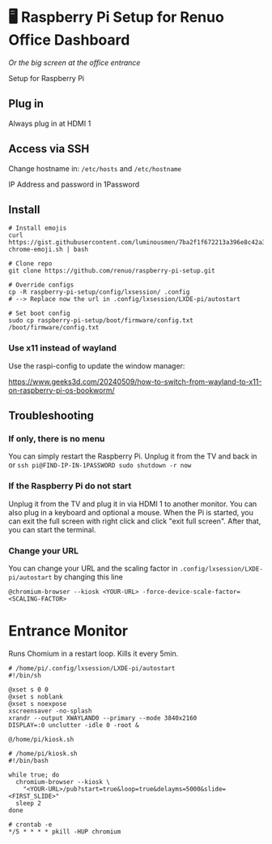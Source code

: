 # 🖥 Raspberry Pi Setup for Renuo Office Dashboard
_Or the big screen at the office entrance_

Setup for Raspberry Pi

## Plug in 
Always plug in at HDMI 1

## Access via SSH

Change hostname in: `/etc/hosts` and `/etc/hostname`

IP Address and password in 1Password


## Install

```
# Install emojis 
curl https://gist.githubusercontent.com/luminousmen/7ba2f1f672213a396e8c42a3802348df/raw/434c8ef6bad8bb0df8c794bf598021eef7eebc7c/ubuntu-chrome-emoji.sh | bash 

# Clone repo
git clone https://github.com/renuo/raspberry-pi-setup.git

# Override configs
cp -R raspberry-pi-setup/config/lxsession/ .config
# --> Replace now the url in .config/lxsession/LXDE-pi/autostart

# Set boot config
sudo cp raspberry-pi-setup/boot/firmware/config.txt /boot/firmware/config.txt
```

### Use x11 instead of wayland

Use the raspi-config to update the window manager:

https://www.geeks3d.com/20240509/how-to-switch-from-wayland-to-x11-on-raspberry-pi-os-bookworm/

## Troubleshooting

### If only, there is no menu

You can simply restart the Raspberry Pi.
Unplug it from the TV and back in or `ssh pi@FIND-IP-IN-1PASSWORD sudo shutdown -r now`

### If the Raspberry Pi do not start
Unplug it from the TV and plug it in via HDMI 1 to another monitor. You can also plug in a keyboard and optional a mouse. When the Pi is started, you can exit the full screen with right click and click "exit full screen". After that, you can start the terminal.

### Change your URL 
You can change your URL and the scaling factor in `.config/lxsession/LXDE-pi/autostart`
by changing this line

```
@chromium-browser --kiosk <YOUR-URL> -force-device-scale-factor=<SCALING-FACTOR>
```

# Entrance Monitor

Runs Chomium in a restart loop.
Kills it every 5min.

```
# /home/pi/.config/lxsession/LXDE-pi/autostart
#!/bin/sh

@xset s 0 0
@xset s noblank
@xset s noexpose
xscreensaver -no-splash
xrandr --output XWAYLAND0 --primary --mode 3840x2160
DISPLAY=:0 unclutter -idle 0 -root &

@/home/pi/kiosk.sh
```

```
# /home/pi/kiosk.sh
#!/bin/bash

while true; do
  chromium-browser --kiosk \
    "<YOUR-URL>/pub?start=true&loop=true&delayms=5000&slide=<FIRST_SLIDE>"
  sleep 2
done
```

```
# crontab -e
*/5 * * * * pkill -HUP chromium
```
